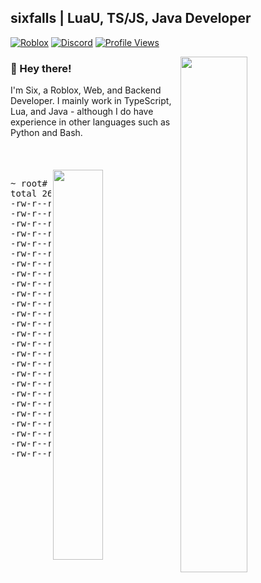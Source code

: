 ## sixfalls | LuaU, TS/JS, Java Developer

[![Roblox](https://img.shields.io/badge/dynamic/json?color=red&label=Roblox&query=count&suffix=%20Followers&url=https%3A%2F%2Ffriends.roblox.com%2Fv1%2Fusers%2F193632792%2Ffollowers%2Fcount&style=for-the-badge&logo=Roblox)](https://www.roblox.com/users/193632792/profile)<!--[![DevForum](https://img.shields.io/badge/dynamic/json?color=9cf&label=DevForum&query=user.profile_view_count&suffix=%20Views&url=https%3A%2F%2Fdevforum.roblox.com%2Fu%2Fhvrtlvs.json&style=for-the-badge&logo=Roblox)](https://devforum.roblox.com/u/hvrtlvs/summary)-->
[![Discord](https://img.shields.io/badge/Discord-Profile-blue?style=for-the-badge&logo=Discord&logoColor=white)](https://discord.com/users/303173495918034945)
[![Profile Views](https://komarev.com/ghpvc/?username=6ixfalls&style=for-the-badge&color=yellow)](https://github.com/antonkomarev/github-profile-views-counter)

<picture>
  <source media="(prefers-color-scheme: dark)" srcset="https://github-readme-stats.sixfalls.me/api?username=6ixfalls&theme=github_dark&hide_border=true&border_radius=10&count_private=true">
  <img align="right" width="46%" src="https://github-readme-stats.sixfalls.me/api?username=6ixfalls&theme=github_dark&hide_border=true&border_radius=10&count_private=true">
</picture>

### 👋 Hey there!
I'm Six, a Roblox, Web, and Backend Developer. I mainly work in TypeScript, Lua, and Java - although I do have experience in other languages such as Python and Bash.
<br/><br/><br/><br/>
<a href="https://im.sixfal.ls/"><img align="right" width="40%" src="https://lanyard-profile-readme.vercel.app/api/303173495918034945?bg=0D1117&hideDiscrim=true"></a>

<!--START_SECTION:projects-->
<pre>
~ root# ls -o work/
total 26
-rw-r--r-- 1 sixfalls  5268480 Jan 21 07:16 <a href="https://github.com/6ixfalls/6ixfalls">6ixfalls.js</a>
-rw-r--r-- 1 sixfalls 11901952 Sep 13 23:43 <a href="https://github.com/6ixfalls/6ixfalls.github.io">6ixfalls.github.io.vue</a>
-rw-r--r-- 1 sixfalls   561152 Jan 15 00:41 <a href="https://github.com/6ixfalls/AstrahacksProject2">astrahacksproject2.js</a>
-rw-r--r-- 1 sixfalls  1091584 Apr 27 10:03 <a href="https://github.com/6ixfalls/bloxstrap">bloxstrap.cs</a>
-rw-r--r-- 1 sixfalls  1570816 Jul 07 16:23 <a href="https://github.com/6ixfalls/denocloud">denocloud.ts</a>
-rw-r--r-- 1 sixfalls   183296 May 02 19:52 <a href="https://github.com/6ixfalls/firefly-api">firefly-api.js</a>
-rw-r--r-- 1 sixfalls    73728 Oct 04 03:46 <a href="https://github.com/6ixfalls/fleet-alerts">fleet-alerts.ts</a>
-rw-r--r-- 1 sixfalls    19456 Dec 15 03:12 <a href="https://github.com/6ixfalls/free-domains">free-domains.hcl</a>
-rw-r--r-- 1 sixfalls  1124352 May 21 05:13 <a href="https://github.com/6ixfalls/github-readme-stats">github-readme-stats.js</a>
-rw-r--r-- 1 sixfalls    99328 Oct 04 03:46 <a href="https://github.com/6ixfalls/infrared-scaler">infrared-scaler.ts</a>
-rw-r--r-- 1 sixfalls   316416 Oct 17 21:54 <a href="https://github.com/6ixfalls/og-banner">og-banner.ts</a>
-rw-r--r-- 1 sixfalls    29696 Jan 19 02:41 <a href="https://github.com/6ixfalls/plex-debrid">plex-debrid.dockerfile</a>
-rw-r--r-- 1 sixfalls    87040 Jan 20 03:06 <a href="https://github.com/6ixfalls/QuickAbout">quickabout.js</a>
-rw-r--r-- 1 sixfalls     4096 Aug 05 22:48 <a href="https://github.com/6ixfalls/railway-nocodb">railway-nocodb.dockerfile</a>
-rw-r--r-- 1 sixfalls    34816 Aug 08 01:35 <a href="https://github.com/6ixfalls/railway-rabbitmq">railway-rabbitmq.js</a>
-rw-r--r-- 1 sixfalls   133120 Aug 17 06:06 <a href="https://github.com/6ixfalls/railway-temporal">railway-temporal.ts</a>
-rw-r--r-- 1 sixfalls   532480 Sep 19 00:10 <a href="https://github.com/6ixfalls/RPresence">rpresence.ts</a>
-rw-r--r-- 1 sixfalls     8192 Jan 19 02:17 <a href="https://github.com/6ixfalls/seaweedfs-rclone">seaweedfs-rclone.dockerfile</a>
-rw-r--r-- 1 sixfalls  4872192 Dec 23 21:21 <a href="https://github.com/6ixfalls/sixfolio">sixfolio.vue</a>
-rw-r--r-- 1 sixfalls   495616 Aug 03 03:34 <a href="https://github.com/6ixfalls/sixshx">sixshx.ts</a>
-rw-r--r-- 1 sixfalls    13312 Jan 04 04:55 <a href="https://github.com/6ixfalls/softshutdown">softshutdown.lua</a>
-rw-r--r-- 1 sixfalls    66560 Mar 03 22:02 <a href="https://github.com/6ixfalls/sync-in-roblox">sync-in-roblox.ts</a>
-rw-r--r-- 1 sixfalls   159744 Nov 01 00:21 <a href="https://github.com/6ixfalls/tailscale-svc-lb">tailscale-svc-lb.py</a>
-rw-r--r-- 1 sixfalls   128000 Nov 17 01:46 <a href="https://github.com/6ixfalls/taonet">taonet.vue</a>
-rw-r--r-- 1 sixfalls   713728 Dec 18 01:03 <a href="https://github.com/6ixfalls/topicstudy">topicstudy.ts</a>
-rw-r--r-- 1 sixfalls   159744 Oct 11 02:17 <a href="https://github.com/6ixfalls/workerboard">workerboard.ts</a>
</pre>
<!--END_SECTION:projects-->

[//]: <> (<img align="right" width="45%" src="https://github-readme-stats.vercel.app/api/top-langs/?username=6ixfalls&theme=github_dark&hide_border=true&layout=compact&border_radius=10">)
[//]: <> (<a role="button" tabindex="0" href="#"><img src="http://6ixfalls.vercel.app/api/banner" width="100%" draggable="false"></a>)
